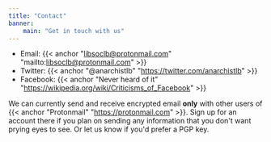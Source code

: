 ```yaml
---
title: "Contact"
banner:
    main: "Get in touch with us"
---
```

- Email: {{< anchor "libsoclb@protonmail.com" "mailto:libsoclb@protonmail.com" >}}
- Twitter: {{< anchor "@anarchistlb" "https://twitter.com/anarchistlb" >}}
- Facebook: {{< anchor "Never heard of it" "https://wikipedia.org/wiki/Criticisms_of_Facebook" >}}

We can currently send and receive encrypted email **only** with other users of {{< anchor "Protonmail" "https://protonmail.com" >}}. Sign up for an account there if you plan on sending any information that you don't want prying eyes to see. Or let us know if you'd prefer a PGP key.